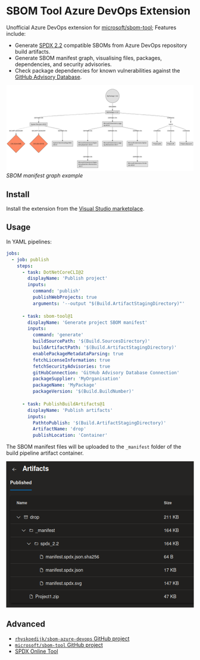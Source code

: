 # SBOM Tool Azure DevOps Extension

Unofficial Azure DevOps extension for [microsoft/sbom-tool](https://github.com/microsoft/sbom-tool); Features include:

- Generate [SPDX 2.2](https://spdx.dev/) compatible SBOMs from Azure DevOps repository build artifacts.
- Generate SBOM manifest graph, visualising files, packages, dependencies, and security advisories.
- Check package dependencies for known vulnerabilities against the [GitHub Advisory Database](https://github.com/advisories).

![example.manifest.spdx.png](images/example.manifest.spdx.png)
_SBOM manifest graph example_

## Install

Install the extension from the [Visual Studio marketplace](https://marketplace.visualstudio.com/items?itemName=rhyskoedijk.sbom-tool).

## Usage

In YAML pipelines:

```yaml
jobs:
  - job: publish
    steps:
      - task: DotNetCoreCLI@2
        displayName: 'Publish project'
        inputs:
          command: 'publish'
          publishWebProjects: true
          arguments: '--output "$(Build.ArtifactStagingDirectory)"'

      - task: sbom-tool@1
        displayName: 'Generate project SBOM manifest'
        inputs:
          command: 'generate'
          buildSourcePath: '$(Build.SourcesDirectory)'
          buildArtifactPath: '$(Build.ArtifactStagingDirectory)'
          enablePackageMetadataParsing: true
          fetchLicenseInformation: true
          fetchSecurityAdvisories: true
          gitHubConnection: 'GitHub Advisory Database Connection'
          packageSupplier: 'MyOrganisation'
          packageName: 'MyPackage'
          packageVersion: '$(Build.BuildNumber)'

      - task: PublishBuildArtifacts@1
        displayName: 'Publish artifacts'
        inputs:
          PathtoPublish: '$(Build.ArtifactStagingDirectory)'
          ArtifactName: 'drop'
          publishLocation: 'Container'
```

The SBOM manifest files will be uploaded to the `_manifest` folder of the build pipeline artifact container.

![example.artifacts.png](images/example.artifacts.png)

## Advanced

- [`rhyskoedijk/sbom-azure-devops` GitHub project](https://github.com/rhyskoedijk/sbom-azure-devops)
- [`microsoft/sbom-tool` GitHub project](https://github.com/microsoft/sbom-tool)
- [SPDX Online Tool](https://tools.spdx.org/app/)
